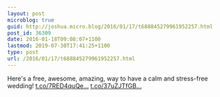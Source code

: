 ```yaml
---
layout: post
microblog: true
guid: http://joshua.micro.blog/2016/01/17/t688845279961952257.html
post_id: 36309
date: 2016-01-18T09:08:07+1100
lastmod: 2019-07-30T17:41:25+1100
type: post
url: /2016/01/17/t688845279961952257.html
---
```

Here's a free, awesome, amazing, way to have a calm and stress-free wedding! [t.co/7RED4quQe...](https://t.co/7RED4quQe6) [t.co/37uZJTfGB...](https://t.co/37uZJTfGBS)
